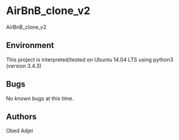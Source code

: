 # AirBnB_clone_v2
AirBnB_clone_v2

## Environment
This project is interpreted/tested on Ubuntu 14.04 LTS using python3 (version 3.4.3)

## Bugs
No known bugs at this time. 

## Authors

Obed Adjei
